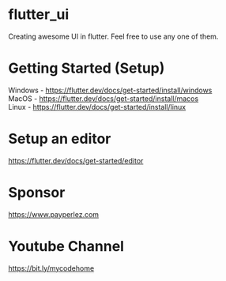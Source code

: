 # flutter_ui
Creating awesome UI in flutter. Feel free to use any one of them.

# Getting Started (Setup)
Windows - https://flutter.dev/docs/get-started/install/windows <br>
MacOS - https://flutter.dev/docs/get-started/install/macos <br>
Linux - https://flutter.dev/docs/get-started/install/linux

# Setup an editor
https://flutter.dev/docs/get-started/editor

# Sponsor
https://www.payperlez.com

# Youtube Channel
https://bit.ly/mycodehome
